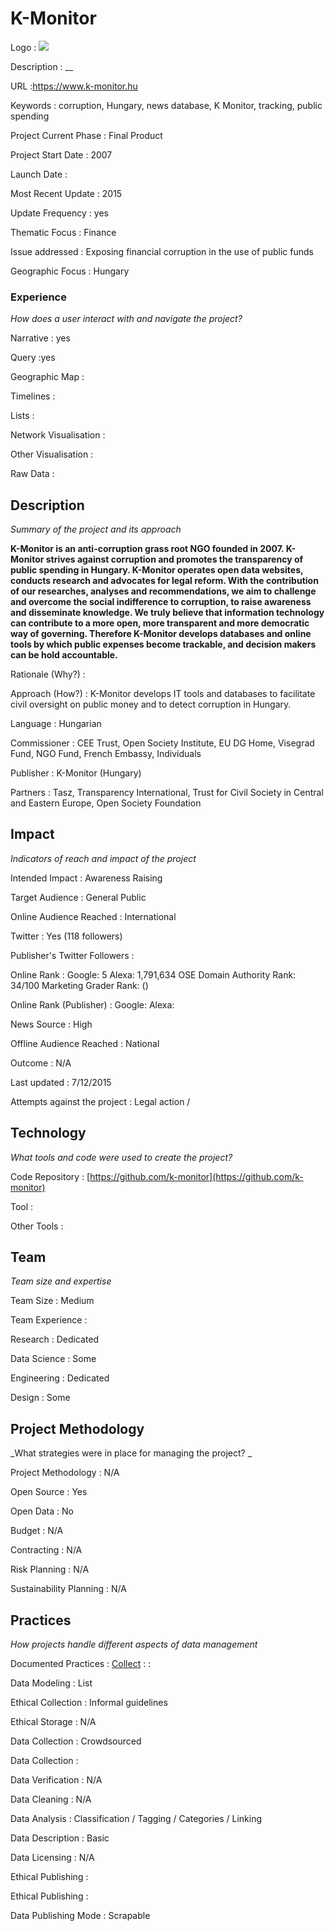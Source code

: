 # K-Monitor

Logo
: ![](http://k-monitor.hu/skin_1/images/head/logo.jpg)

Description
: __

URL
:https://www.k-monitor.hu


Keywords
: corruption, Hungary, news database, K Monitor, tracking, public spending



Project Current Phase
: Final Product

    

Project Start Date
: 2007



Launch Date
: 



Most Recent Update
: 2015



Update Frequency
: yes



Thematic Focus
: Finance



Issue addressed
: Exposing financial corruption in the use of public funds



Geographic Focus
: Hungary


### Experience

_How does a user interact with and navigate the project?_

Narrative
: yes 

Query
:yes 

Geographic Map
:  

Timelines
:  

Lists
:  

Network Visualisation
:  

Other Visualisation
:   

Raw Data 
:

## Description

_Summary of the project and its approach_

__K-Monitor is an anti-corruption grass root NGO founded in 2007. K-Monitor strives against corruption and promotes the transparency of public spending in Hungary. K-Monitor operates open data websites, conducts research and advocates for legal reform.  With the contribution of our researches, analyses and recommendations, we aim to challenge and overcome the social indifference to corruption, to raise awareness and disseminate knowledge. We truly believe that information technology can contribute to a more open, more transparent and more democratic way of governing. Therefore K-Monitor develops databases and online tools by which public expenses become trackable, and decision makers can be hold accountable.__


Rationale (Why?)
: 



Approach (How?)
: K-Monitor develops IT tools and databases to facilitate civil oversight on public money and to detect corruption in Hungary.



Language
: Hungarian



Commissioner
: CEE Trust, Open Society Institute, EU DG Home, Visegrad Fund, NGO Fund, French Embassy, Individuals



Publisher
: K-Monitor (Hungary)



Partners
: Tasz, Transparency International, Trust for Civil Society in Central and Eastern Europe, Open Society Foundation


## Impact

_Indicators of reach and impact of the project_

Intended Impact
: Awareness Raising



Target Audience
: General Public



Online Audience Reached
: International



Twitter
: Yes (118 followers)



Publisher's Twitter Followers
: 



Online Rank
:  Google: 5   Alexa: 1,791,634  OSE Domain Authority Rank: 34/100 Marketing Grader Rank:  ()


Online Rank (Publisher)
:  Google:   Alexa: 



News Source
: High 



Offline Audience Reached
: National



Outcome
: N/A



Last updated
: 7/12/2015


Attempts against the project
: Legal action  / 


## Technology

_What tools and code were used to create the project?_

Code Repository
: [https://github.com/k-monitor](https://github.com/k-monitor)



Tool
: 



Other Tools
: 


## Team

_Team size and expertise_

Team Size
: Medium



Team Experience
:  

Research
: Dedicated 

Data Science
: Some 

Engineering
:  Dedicated

Design
: Some


## Project Methodology

_What strategies were in place for managing the project? _

Project Methodology
: N/A



Open Source
: Yes



Open Data
: No



Budget
: N/A



Contracting
: N/A



Risk Planning
: N/A



Sustainability Planning
: N/A



## Practices

_How projects handle different aspects of data management_

Documented Practices
: [Collect](http://k-monitor.hu/egyeb/felhasznalasi-feltetelek) 
: []()
: []()


Data Modeling
: List



Ethical Collection
: Informal guidelines



Ethical Storage
: N/A



Data Collection
: Crowdsourced



Data Collection
: 



Data Verification
: N/A



Data Cleaning
: N/A



Data Analysis
: Classification / Tagging / Categories / Linking



Data Description
: Basic



Data Licensing
: N/A



Ethical Publishing
: 



Ethical Publishing
: 



Data Publishing Mode
: Scrapable
